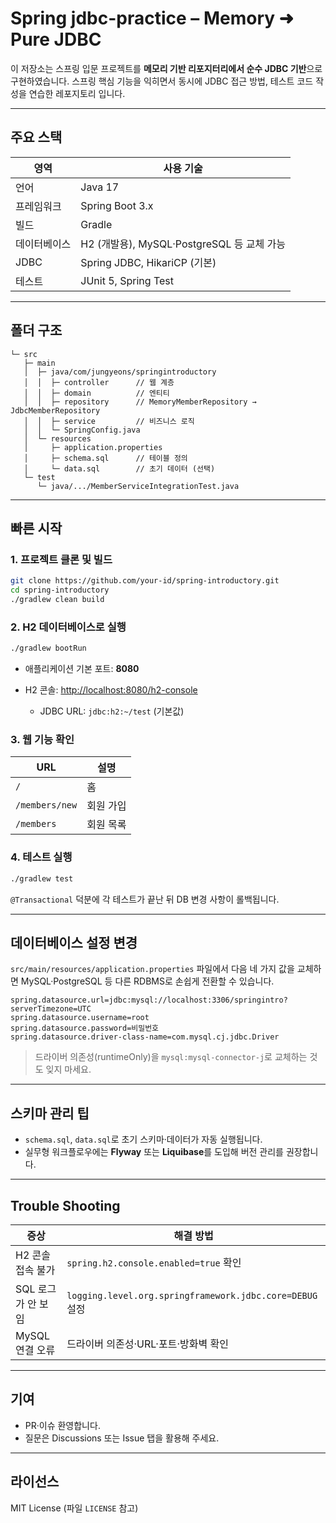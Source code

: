 # Spring jdbc-practice – Memory ➜ Pure JDBC

이 저장소는 스프링 입문 프로젝트를 **메모리 기반 리포지터리에서 순수 JDBC 기반**으로 구현하였습니다. 스프링 핵심 기능을 익히면서 동시에 JDBC 접근 방법, 테스트 코드 작성을 연습한 레포지토리 입니다.

---

## 주요 스택

| 영역     | 사용 기술                              |
| ------ | ---------------------------------- |
| 언어     | Java 17                            |
| 프레임워크  | Spring Boot 3.x                    |
| 빌드     | Gradle                             |
| 데이터베이스 | H2 (개발용), MySQL‧PostgreSQL 등 교체 가능 |
| JDBC   | Spring JDBC, HikariCP (기본)         |
| 테스트    | JUnit 5, Spring Test               |

---

## 폴더 구조

```
└─ src
   ├─ main
   │  ├─ java/com/jungyeons/springintroductory
   │  │  ├─ controller      // 웹 계층
   │  │  ├─ domain          // 엔티티
   │  │  ├─ repository      // MemoryMemberRepository → JdbcMemberRepository
   │  │  ├─ service         // 비즈니스 로직
   │  │  └─ SpringConfig.java
   │  └─ resources
   │     ├─ application.properties
   │     ├─ schema.sql      // 테이블 정의
   │     └─ data.sql        // 초기 데이터 (선택)
   └─ test
      └─ java/.../MemberServiceIntegrationTest.java
```

---

## 빠른 시작

### 1. 프로젝트 클론 및 빌드

```bash
git clone https://github.com/your-id/spring-introductory.git
cd spring-introductory
./gradlew clean build
```

### 2. H2 데이터베이스로 실행

```bash
./gradlew bootRun
```

* 애플리케이션 기본 포트: **8080**
* H2 콘솔: [http://localhost:8080/h2-console](http://localhost:8080/h2-console)

    * JDBC URL: `jdbc:h2:~/test` (기본값)

### 3. 웹 기능 확인

| URL            | 설명    |
| -------------- | ----- |
| `/`            | 홈     |
| `/members/new` | 회원 가입 |
| `/members`     | 회원 목록 |

### 4. 테스트 실행

```bash
./gradlew test
```

`@Transactional` 덕분에 각 테스트가 끝난 뒤 DB 변경 사항이 롤백됩니다.

---

## 데이터베이스 설정 변경

`src/main/resources/application.properties` 파일에서 다음 네 가지 값을 교체하면 MySQL·PostgreSQL 등 다른 RDBMS로 손쉽게 전환할 수 있습니다.

```properties
spring.datasource.url=jdbc:mysql://localhost:3306/springintro?serverTimezone=UTC
spring.datasource.username=root
spring.datasource.password=비밀번호
spring.datasource.driver-class-name=com.mysql.cj.jdbc.Driver
```

> 드라이버 의존성(runtimeOnly)을 `mysql:mysql-connector-j`로 교체하는 것도 잊지 마세요.

---

## 스키마 관리 팁

* `schema.sql`, `data.sql`로 초기 스키마·데이터가 자동 실행됩니다.
* 실무형 워크플로우에는 **Flyway** 또는 **Liquibase**를 도입해 버전 관리를 권장합니다.

---

## Trouble Shooting

| 증상           | 해결 방법                                                  |
| ------------ | ------------------------------------------------------ |
| H2 콘솔 접속 불가  | `spring.h2.console.enabled=true` 확인                    |
| SQL 로그가 안 보임 | `logging.level.org.springframework.jdbc.core=DEBUG` 설정 |
| MySQL 연결 오류  | 드라이버 의존성·URL·포트·방화벽 확인                                 |

---

## 기여

* PR·이슈 환영합니다.
* 질문은 Discussions 또는 Issue 탭을 활용해 주세요.

---

## 라이선스

MIT License (파일 `LICENSE` 참고)
